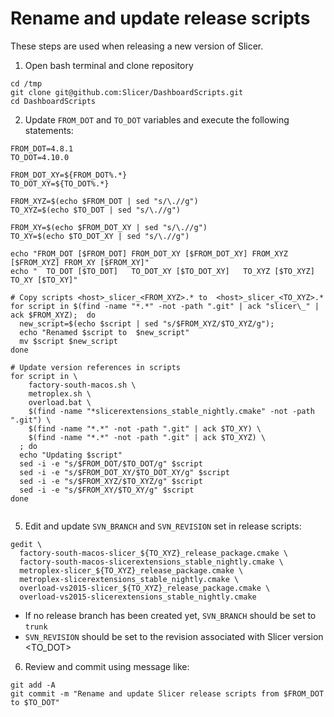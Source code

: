 
Rename and update release scripts
=================================

These steps are used when releasing a new version of Slicer.

1. Open bash terminal and clone repository

```
cd /tmp
git clone git@github.com:Slicer/DashboardScripts.git
cd DashboardScripts
```

2. Update `FROM_DOT` and `TO_DOT` variables and execute the following statements:

```
FROM_DOT=4.8.1
TO_DOT=4.10.0

FROM_DOT_XY=${FROM_DOT%.*}
TO_DOT_XY=${TO_DOT%.*}

FROM_XYZ=$(echo $FROM_DOT | sed "s/\.//g")
TO_XYZ=$(echo $TO_DOT | sed "s/\.//g")

FROM_XY=$(echo $FROM_DOT_XY | sed "s/\.//g")
TO_XY=$(echo $TO_DOT_XY | sed "s/\.//g")

echo "FROM_DOT [$FROM_DOT] FROM_DOT_XY [$FROM_DOT_XY] FROM_XYZ [$FROM_XYZ] FROM_XY [$FROM_XY]"
echo "  TO_DOT [$TO_DOT]   TO_DOT_XY [$TO_DOT_XY]   TO_XYZ [$TO_XYZ]   TO_XY [$TO_XY]"

# Copy scripts <host>_slicer_<FROM_XYZ>.* to  <host>_slicer_<TO_XYZ>.*
for script in $(find -name "*.*" -not -path ".git" | ack "slicer\_" | ack $FROM_XYZ);  do
  new_script=$(echo $script | sed "s/$FROM_XYZ/$TO_XYZ/g");
  echo "Renamed $script to  $new_script"
  mv $script $new_script
done

# Update version references in scripts
for script in \
    factory-south-macos.sh \
    metroplex.sh \
    overload.bat \
    $(find -name "*slicerextensions_stable_nightly.cmake" -not -path ".git") \
    $(find -name "*.*" -not -path ".git" | ack $TO_XY) \
    $(find -name "*.*" -not -path ".git" | ack $TO_XYZ) \
  ; do
  echo "Updating $script"
  sed -i -e "s/$FROM_DOT/$TO_DOT/g" $script
  sed -i -e "s/$FROM_DOT_XY/$TO_DOT_XY/g" $script
  sed -i -e "s/$FROM_XYZ/$TO_XYZ/g" $script
  sed -i -e "s/$FROM_XY/$TO_XY/g" $script
done


```

5. Edit and update `SVN_BRANCH` and `SVN_REVISION` set in release scripts:

```
gedit \
  factory-south-macos-slicer_${TO_XYZ}_release_package.cmake \
  factory-south-macos-slicerextensions_stable_nightly.cmake \
  metroplex-slicer_${TO_XYZ}_release_package.cmake \
  metroplex-slicerextensions_stable_nightly.cmake \
  overload-vs2015-slicer_${TO_XYZ}_release_package.cmake \
  overload-vs2015-slicerextensions_stable_nightly.cmake
```

* If no release branch has been created yet, `SVN_BRANCH` should be set to `trunk`
* `SVN_REVISION` should be set to the revision associated with Slicer version <TO_DOT>

6. Review and commit using message like:

```
git add -A
git commit -m "Rename and update Slicer release scripts from $FROM_DOT to $TO_DOT"
```
